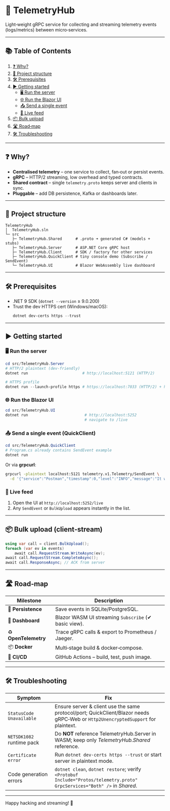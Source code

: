 # 🚀 TelemetryHub

Light‑weight gRPC service for collecting and streaming telemetry events (logs/metrics) between micro‑services.

---

## 📚 Table of Contents
1. [❓ Why?](#-why)
2. [🧩 Project structure](#-project-structure)
3. [🛠️ Prerequisites](#️-prerequisites)
4. [▶️ Getting started](#️-getting-started)
   * [🖥️ Run the server](#️-run-the-server)
   * [🌐 Run the Blazor UI](#-run-the-blazor-ui)
   * [📤 Send a single event](#-send-a-single-event)
   * [📡 Live feed](#-live-feed)
5. [📦 Bulk upload](#-bulk-upload)
6. [🛣️ Road‑map](#️-road-map)
7. [🛠️ Troubleshooting](#️-troubleshooting)

---

## ❓ Why?
* **Centralised telemetry** – one service to collect, fan‑out or persist events.
* **gRPC** – HTTP/2 streaming, low overhead and typed contracts.
* **Shared contract** – single `telemetry.proto` keeps server and clients in sync.
* **Pluggable** – add DB persistence, Kafka or dashboards later.

---

## 🧩 Project structure
```text
TelemetryHub
│  TelemetryHub.sln
└─ src
   ├─ TelemetryHub.Shared      # .proto ➜ generated C# (models + stubs)
   ├─ TelemetryHub.Server      # ASP.NET Core gRPC host
   ├─ TelemetryHub.Client      # SDK / factory for other services
   ├─ TelemetryHub.QuickClient # tiny console demo (Subscribe / SendEvent)
   └─ TelemetryHub.UI          # Blazor WebAssembly live dashboard
```

---

## 🛠️ Prerequisites
* .NET 9 SDK (`dotnet --version` ≥ 9.0.200)
* Trust the dev HTTPS cert (Windows/macOS):
  ```powershell
  dotnet dev-certs https --trust
  ```

---

## ▶️ Getting started

### 🖥️ Run the server
```powershell
cd src/TelemetryHub.Server
# HTTP/2 plaintext (dev‑friendly)
dotnet run                        # http://localhost:5121 (HTTP/2)

# HTTPS profile
dotnet run --launch-profile https # https://localhost:7033 (HTTP/2) + http://localhost:5121
```

### 🌐 Run the Blazor UI
```powershell
cd src/TelemetryHub.UI
dotnet run                         # http://localhost:5252
                                   # navigate to /live
```

### 📤 Send a single event (QuickClient)
```powershell
cd src/TelemetryHub.QuickClient
# Program.cs already contains SendEvent example
dotnet run
```
Or via **grpcurl**:
```bash
grpcurl -plaintext localhost:5121 telemetry.v1.Telemetry/SendEvent \
  -d '{"service":"Postman","timestamp":0,"level":"INFO","message":"It works!"}'
```

### 📡 Live feed
1. Open the UI at `http://localhost:5252/live`  
2. Any `SendEvent` or `BulkUpload` appears instantly in the list.

---

## 📦 Bulk upload (client‑stream)
```csharp
using var call = client.BulkUpload();
foreach (var ev in events)
    await call.RequestStream.WriteAsync(ev);
await call.RequestStream.CompleteAsync();
await call.ResponseAsync; // ACK from server
```

---

## 🛣️ Road‑map
| Milestone | Description |
|-----------|-------------|
| 🔧 **Persistence** | Save events in SQLite/PostgreSQL. |
| 📡 **Dashboard**   | Blazor WASM UI streaming `Subscribe` (✔ basic view). |
| ♻️ **OpenTelemetry** | Trace gRPC calls & export to Prometheus / Jaeger. |
| 📦 **Docker** | Multi‑stage build & docker‑compose. |
| 🚀 **CI/CD** | GitHub Actions – build, test, push image. |

---

## 🛠️ Troubleshooting
| Symptom | Fix |
|---------|------|
| `StatusCode Unavailable` | Ensure server & client use the same protocol/port; QuickClient/Blazor needs gRPC‑Web or `Http2UnencryptedSupport` for plaintext. |
| `NETSDK1082` runtime pack | Do **NOT** reference TelemetryHub.Server in WASM; keep only *TelemetryHub.Shared* reference. |
| `Certificate error` | Run `dotnet dev-certs https --trust` or start server in plaintext mode. |
| Code generation errors | `dotnet clean`, `dotnet restore`; verify `<Protobuf Include="Protos/telemetry.proto" GrpcServices="Both" />` in *Shared*. |

---

Happy hacking and streaming! 🚀

